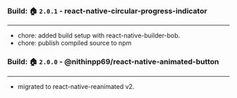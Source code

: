 ###  Build: 🏠 `2.0.1` - react-native-circular-progress-indicator

---
- chore: added build setup with react-native-builder-bob.
- chore: publish compiled source to npm

###  Build: 🏠 `2.0.0` - @nithinpp69/react-native-animated-button

---
- migrated to react-native-reanimated v2. 
